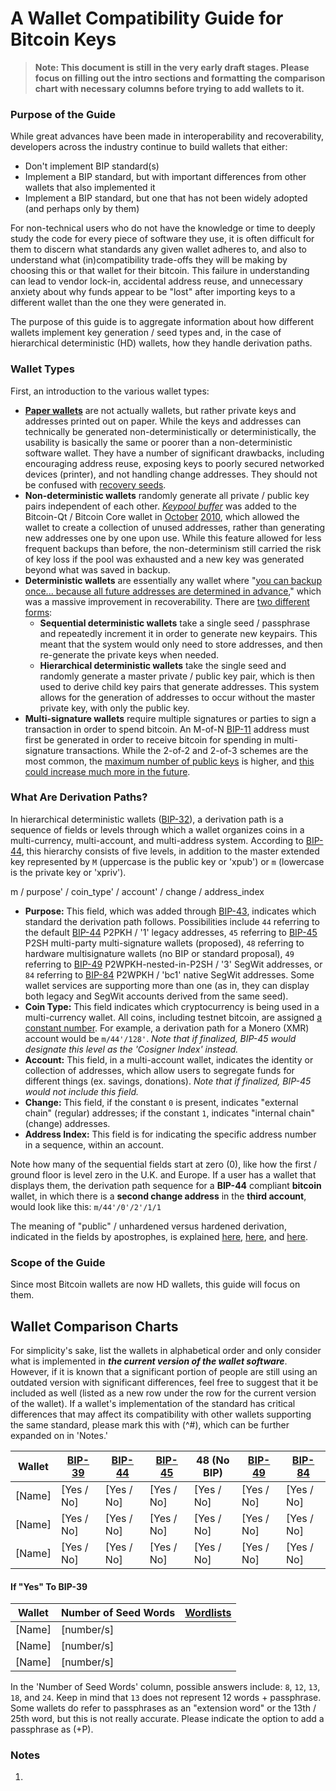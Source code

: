 # A Wallet Compatibility Guide for Bitcoin Keys

> **Note: This document is still in the very early draft stages. Please focus on filling out the intro sections and formatting the comparison chart with necessary columns before trying to add wallets to it.**

### Purpose of the Guide
While great advances have been made in interoperability and recoverability, developers across the industry continue to build wallets that either:
+ Don't implement BIP standard(s)
+ Implement a BIP standard, but with important differences from other wallets that also implemented it
+ Implement a BIP standard, but one that has not been widely adopted (and perhaps only by them)

For non-technical users who do not have the knowledge or time to deeply study the code for every piece of software they use, it is often difficult for them to discern what standards any given wallet adheres to, and also to understand what (in)compatibility trade-offs they will be making by choosing this or that wallet for their bitcoin. This failure in understanding can lead to vendor lock-in, accidental address reuse, and unnecessary anxiety about why funds appear to be "lost" after importing keys to a different wallet than the one they were generated in.

The purpose of this guide is to aggregate information about how different wallets implement key generation / seed types and, in the case of hierarchical deterministic (HD) wallets, how they handle derivation paths.

### Wallet Types
First, an introduction to the various wallet types:

+ [**Paper wallets**](https://en.bitcoin.it/wiki/Paper_wallet) are not actually wallets, but rather private keys and addresses printed out on paper. While the keys and addresses can technically be generated non-deterministically or deterministically, the usability is basically the same or poorer than a non-deterministic software wallet. They have a number of significant drawbacks, including encouraging address reuse, exposing keys to poorly secured networked devices (printer), and not handling change addresses. They should not be confused with [recovery seeds](https://wiki.trezor.io/Recovery_seed).
+ **Non-deterministic wallets** randomly generate all private / public key pairs independent of each other. [*Keypool buffer*](https://en.bitcoin.it/wiki/Key_pool) was added to the Bitcoin-Qt / Bitcoin Core wallet in [October](https://bitcointalk.org/index.php?topic=1414.0) [2010](https://bitcointalk.org/index.php?topic=1528.0), which allowed the wallet to create a collection of unused addresses, rather than generating new addresses one by one upon use. While this feature allowed for less frequent backups than before, the non-determinism still carried the risk of key loss if the pool was exhausted and a new key was generated beyond what was saved in backup.
+ **Deterministic wallets** are essentially any wallet where "[you can backup once... because all future addresses are determined in advance](https://bitcointalk.org/index.php?topic=19137.msg239768#msg239768)," which was a massive improvement in recoverability. There are [two different forms](https://bitcoin.stackexchange.com/questions/18102/does-a-wallet-containing-multiple-addresses-have-a-single-private-key):
   + **Sequential deterministic wallets** take a single seed / passphrase and repeatedly increment it in order to generate new keypairs. This meant that the system would only need to store addresses, and then re-generate the private keys when needed.
   + **Hierarchical deterministic wallets** take the single seed and randomly generate a master private / public key pair, which is then used to derive child key pairs that generate addresses. This system allows for the generation of addresses to occur without the master private key, with only the public key.
+ **Multi-signature wallets** require multiple signatures or parties to sign a transaction in order to spend bitcoin. An M-of-N [BIP-11](https://github.com/bitcoin/bips/blob/master/bip-0011.mediawiki) address must first be generated in order to receive bitcoin for spending in multi-signature transactions. While the 2-of-2 and 2-of-3 schemes are the most common, the [maximum number of public keys](https://bitcoin.stackexchange.com/questions/81223/why-is-20-the-maximum-public-keys-in-a-multisig-transaction) is higher, and [this could increase much more in the future](https://twitter.com/J9Roem/status/991098233828139008).

### What Are Derivation Paths?
In hierarchical deterministic wallets ([BIP-32](https://github.com/bitcoin/bips/blob/master/bip-0032.mediawiki)), a derivation path is a sequence of fields or levels through which a wallet organizes coins in a multi-currency, multi-account, and multi-address system. According to [BIP-44](https://github.com/bitcoin/bips/blob/master/bip-0044.mediawiki), this hierarchy consists of five levels, in addition to the master extended key represented by `M` (uppercase is the public key or 'xpub') or `m` (lowercase is the private key or 'xpriv').

m / purpose' / coin_type' / account' / change / address_index

+ **Purpose:** This field, which was added through [BIP-43](https://github.com/bitcoin/bips/blob/master/bip-0043.mediawiki), indicates which standard the derivation path follows. Possibilities include `44` referring to the default [BIP-44](https://github.com/bitcoin/bips/blob/master/bip-0044.mediawiki) P2PKH / '1' legacy addresses, `45` referring to [BIP-45](https://github.com/bitcoin/bips/blob/master/bip-0045.mediawiki) P2SH multi-party multi-signature wallets (proposed), `48` referring to hardware multisignature wallets (no BIP or standard proposal), `49` referring to [BIP-49](https://github.com/bitcoin/bips/blob/master/bip-0049.mediawiki) P2WPKH-nested-in-P2SH / '3' SegWit addresses, or `84` referring to [BIP-84](https://github.com/bitcoin/bips/blob/master/bip-0084.mediawiki) P2WPKH / 'bc1' native SegWit addresses. Some wallet services are supporting more than one (as in, they can display both legacy and SegWit accounts derived from the same seed).
+ **Coin Type:** This field indicates which cryptocurrency is being used in a multi-currency wallet. All coins, including testnet bitcoin, are assigned [a constant number](https://github.com/satoshilabs/slips/blob/master/slip-0044.md). For example, a derivation path for a Monero (XMR) account would be `m/44'/128'`. *Note that if finalized, BIP-45 would designate this level as the 'Cosigner Index' instead.*
+ **Account:** This field, in a multi-account wallet, indicates the identity or collection of addresses, which allow users to segregate funds for different things (ex. savings, donations). *Note that if finalized, BIP-45 would not include this field.*
+ **Change:** This field, if the constant `0` is present, indicates "external chain" (regular) addresses; if the constant `1`, indicates "internal chain" (change) addresses.
+ **Address Index:** This field is for indicating the specific address number in a sequence, within an account.

Note how many of the sequential fields start at zero (0), like how the first / ground floor is level zero in the U.K. and Europe. If a user has a wallet that displays them, the derivation path sequence for a **BIP-44** compliant **bitcoin** wallet, in which there is a **second change address** in the **third account**, would look like this: `m/44'/0'/2'/1/1`

The meaning of "public" / unhardened versus hardened derivation, indicated in the fields by apostrophes, is explained [here](https://wiki.trezor.io/Hardened_and_non-hardened_derivation), [here](https://medium.com/@sevcsik/working-with-bitcoin-hd-wallets-ii-deriving-public-keys-c48341629388), and [here](https://bitcoin.stackexchange.com/questions/62533/key-derivation-in-hd-wallets-using-the-extended-private-key-vs-hardened-derivati?rq=1).

### Scope of the Guide
Since most Bitcoin wallets are now HD wallets, this guide will focus on them.

## Wallet Comparison Charts

For simplicity's sake, list the wallets in alphabetical order and only consider what is implemented in **_the current version of the wallet software_**. However, if it is known that a significant portion of people are still using an outdated version with significant differences, feel free to suggest that it be included as well (listed as a new row under the row for the current version of the wallet). If a wallet's implementation of the standard has critical differences that may affect its compatibility with other wallets supporting the same standard, please mark this with (^#), which can be further expanded on in 'Notes.'

   Wallet    |   [BIP-39](https://github.com/bitcoin/bips/blob/master/bip-0039.mediawiki)   |   [BIP-44](https://github.com/bitcoin/bips/blob/master/bip-0044.mediawiki)   |   [BIP-45](https://github.com/bitcoin/bips/blob/master/bip-0045.mediawiki)   |  48 (No BIP) |   [BIP-49](https://github.com/bitcoin/bips/blob/master/bip-0049.mediawiki)   |   [ BIP-84](https://github.com/bitcoin/bips/blob/master/bip-0084.mediawiki)  |
------------ | ---------- | ---------- | ---------- | ------------ | ---------- | ---------- |
   [Name]    | [Yes / No] | [Yes / No] | [Yes / No] |  [Yes / No]  | [Yes / No] | [Yes / No] |
   [Name]    | [Yes / No] | [Yes / No] | [Yes / No] |  [Yes / No]  | [Yes / No] | [Yes / No] |
   [Name]    | [Yes / No] | [Yes / No] | [Yes / No] |  [Yes / No]  | [Yes / No] | [Yes / No] |
   
#### If "Yes" To BIP-39

   Wallet    | Number of Seed Words | [Wordlists](https://github.com/bitcoin/bips/blob/master/bip-0039/bip-0039-wordlists.md) |
------------ | -------------------- | --------- |
   [Name]    |       [number/s]     |           |
   [Name]    |       [number/s]     |           |
   [Name]    |       [number/s]     |           |

In the 'Number of Seed Words' column, possible answers include: `8`, `12`, `13`, `18`, and `24`. Keep in mind that `13` does not represent 12 words + passphrase. Some wallets do refer to passphrases as an "extension word" or the 13th / 25th word, but this is not really accurate. Please indicate the option to add a passphrase as (+P).

### Notes

1. 
